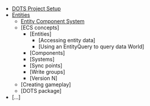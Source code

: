 - [DOTS Project Setup](https://docs.unity3d.com/Packages/com.unity.entities@0.17/manual/install_setup.html)
- [Entities](Entities/_nav.md)
	- [Entity Component System](Entities/Index.md)
	- [ECS concepts]
		- [Entities]
			- [Accessing entity data]
			- [Using an EntityQuery to query data World]
		- [Components]
		- [Systems]
		- [Sync points]
		- [Write groups]
		- [Version N]
	- [Creating gameplay]
	- [DOTS package]
- [...]

<!--stackedit_data:
eyJoaXN0b3J5IjpbLTI4MjI0MzQ2MiwxNTMyOTI2NzQ3XX0=
-->